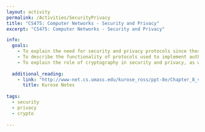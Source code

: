 ```yaml
---
layout: activity
permalink: /Activities/SecurityPrivacy
title: "CS475: Computer Networks - Security and Privacy"
excerpt: "CS475: Computer Networks - Security and Privacy"

info:
  goals: 
    - To explain the need for security and privacy protocols since these were not built into the Internet originally
    - To describe the functionality of protocols used to implement authentication, authorization, non-repudiation
    - To explain the role of cryptography in security and privacy, as well as its underlying algorithms
        
  additional_reading:
    - link: "http://www-net.cs.umass.edu/kurose_ross/ppt-8e/Chapter_8_v8.0.pptx"
      title: Kurose Notes
          
tags:
  - security
  - privacy
  - crypto
 
---
```


